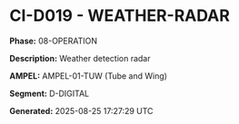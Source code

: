 # CI-D019 - WEATHER-RADAR

**Phase:** 08-OPERATION

**Description:** Weather detection radar

**AMPEL:** AMPEL-01-TUW (Tube and Wing)

**Segment:** D-DIGITAL

**Generated:** 2025-08-25 17:27:29 UTC
